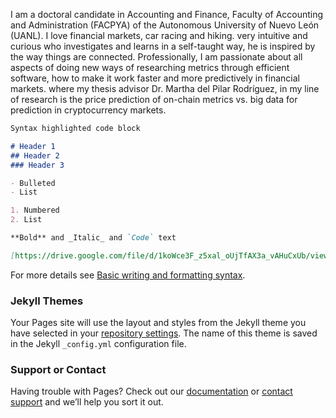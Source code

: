 I am a doctoral candidate in Accounting and Finance,
 Faculty of Accounting and Administration (FACPYA) 
of the Autonomous University of Nuevo León (UANL). 
 I love financial markets, car racing and hiking. 
 very intuitive and curious who investigates and 
learns in a self-taught way, he is inspired by 
the way things are connected.  Professionally, 
I am passionate about all aspects of doing new 
ways of researching metrics through efficient
 software, how to make it work faster and more 
predictively in financial markets.  where my 
thesis advisor Dr. Martha del Pilar Rodríguez, 
in my line of research is the price prediction 
of on-chain metrics vs. big data for prediction
 in cryptocurrency markets.

```markdown
Syntax highlighted code block

# Header 1
## Header 2
### Header 3

- Bulleted
- List

1. Numbered
2. List

**Bold** and _Italic_ and `Code` text

[https://drive.google.com/file/d/1koWce3F_z5xal_oUjTfAX3a_vAHuCxUb/view?usp=drivesdk](url) and ![Image](src)
```

For more details see [Basic writing and formatting syntax](https://docs.github.com/en/github/writing-on-github/getting-started-with-writing-and-formatting-on-github/basic-writing-and-formatting-syntax).

### Jekyll Themes

Your Pages site will use the layout and styles from the Jekyll theme you have selected in your [repository settings](https://github.com/navix85/Angel_Roberto_Nava.github.io/settings/pages). The name of this theme is saved in the Jekyll `_config.yml` configuration file.

### Support or Contact

Having trouble with Pages? Check out our [documentation](https://docs.github.com/categories/github-pages-basics/) or [contact support](https://support.github.com/contact) and we’ll help you sort it out.
